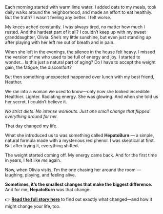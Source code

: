 Each morning started with warm lime water. I added oats to my meals, took daily walks around the neighborhood, and made an effort to eat healthily. But the truth? I wasn’t feeling any better. I felt worse.

My knees ached constantly. I was always tired, no matter how much I rested. And the hardest part of it all? I couldn’t keep up with my sweet granddaughter, Olivia. She’s my little sunshine, but even just standing up after playing with her left me out of breath and in pain.

When she left in the evenings, the silence in the house felt heavy. I missed the version of me who used to be full of energy and joy. I started to wonder... Is this just a natural part of aging? Do I have to accept the weight gain, the fatigue, the discomfort?

But then something unexpected happened over lunch with my best friend, Heather.

We ran into a woman we used to know—only now she looked incredible. Healthier. Lighter. Radiating energy. She was glowing. And when she told us her secret, I couldn’t believe it.

_No strict diets. No intense workouts. Just one small change that flipped everything around for her._

That day changed my life.

What she introduced us to was something called **HepatoBurn** — a simple, natural formula made with a mysterious red phenol. I was skeptical at first. But after trying it, everything shifted.

The weight started coming off. My energy came back. And for the first time in years, I felt like *me* again.

Now, when Olivia visits, I’m the one chasing her around the room — laughing, playing, and feeling alive.

**Sometimes, it’s the smallest changes that make the biggest difference.** And for me, **HepatoBurn** was that change.



👉 **[Read the full story here](https://mitolyn-official-buy.carrd.co/)** to find out exactly what changed—and how it might change your life, too.



